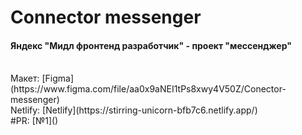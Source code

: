# Connector messenger

#### Яндекс "Мидл фронтенд разработчик" - проект "мессенджер"

<br>
Макет: [Figma](https://www.figma.com/file/aa0x9aNEI1tPs8xwy4V50Z/Conector-messenger)
<br>
Netlify: [Netlify](https://stirring-unicorn-bfb7c6.netlify.app/)
<br>
#PR: [№1]()
